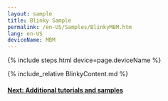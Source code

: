 ```yaml
---
layout: sample
title: Blinky Sample
permalink: /en-US/Samples/BlinkyMBM.htm
lang: en-US
deviceName: MBM
---
```


{% include steps.html device=page.deviceName %}

{% include_relative BlinkyContent.md %}

<h4 class="thin-header"><a href="{{site.baseurl}}/{{page.lang}}/Docs/StartCoding.htm">Next: Additional tutorials and samples</a></h4>
